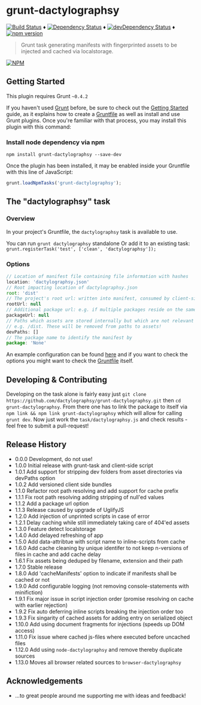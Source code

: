 # grunt-dactylographsy

[![Build Status](https://travis-ci.org/dactylographsy/grunt-dactylographsy.svg?branch=master)](https://travis-ci.org/dactylographsy/grunt-dactylographsy) ♦️
[![Dependency Status](https://david-dm.org/dactylographsy/grunt-dactylographsy.svg?style=flat)](https://david-dm.org/dactylographsy/grunt-dactylographsy) ♦️
[![devDependency Status](https://david-dm.org/dactylographsy/grunt-dactylographsy/dev-status.svg)](https://david-dm.org/dactylographsy/grunt-dactylographsy#info=devDependencies) ♦
[![npm version](https://badge.fury.io/js/grunt-dactylographsy.svg)](http://badge.fury.io/js/grunt-dactylographsy)

> Grunt task generating manifests with fingerprinted assets to be injected and cached via localstorage.

[![NPM](https://nodei.co/npm/grunt-dactylographsy.png)](https://nodei.co/npm/grunt-dactylographsy/)

## Getting Started
This plugin requires Grunt `~0.4.2`

If you haven't used [Grunt](http://gruntjs.com/) before, be sure to check out the [Getting Started](http://gruntjs.com/getting-started) guide, as it explains how to create a [Gruntfile](http://gruntjs.com/sample-gruntfile) as well as install and use Grunt plugins. Once you're familiar with that process, you may install this plugin with this command:

### Install node dependency via npm

```shell
npm install grunt-dactylographsy --save-dev
``````

Once the plugin has been installed, it may be enabled inside your Gruntfile with this line of JavaScript:

```js
grunt.loadNpmTasks('grunt-dactylographsy');
```

## The "dactylographsy" task

### Overview
In your project's Gruntfile, the `dactylographsy` task is available to use.

You can run `grunt dactylographsy` standalone
Or add it to an existing task: `grunt.registerTask('test', ['clean', 'dactylographsy']);`

### Options

```js
// Location of manifest file containing file information with hashes
location: 'dactylographsy.json'
// Root impacting location of dactylographsy.json
root: 'dist'
// The project's root url: written into manifest, consumed by client-side script
rootUrl: null
// Additional package url: e.g. if multiple packages reside on the same host
packageUrl: null
// Paths which assets are stored internally but which are not relevant for client-side script
// e.g. /dist. These will be removed from paths to assets!
devPaths: []
// The package name to identify the manifest by
package: 'None'
```

An example configuration can be found [here](https://github.com/dactylographsy/grunt-dactylographsy/blob/master/grunt/tasks/dactylographsy.js) and if you want to check the options you might want to check the [Gruntfile](https://github.com/dactylographsy/grunt-dactylographsy/blob/master/tasks/dactylographsy.js#L22) itself.

## Developing & Contributing

Developing on the task alone is fairly easy just `git clone https://github.com/dactylographsy/grunt-dactylographsy.git` then `cd grunt-dactylographsy`. From there one has to link the package to itself via `npm link && npm link grunt-dactylographsy` which will allow for calling `grunt dev`. Now just work the `task/dactylographsy.js` and check results - feel free to submit a pull-request!

## Release History

- 0.0.0 Development, do not use!
- 1.0.0 Initial release with grunt-task and client-side script
- 1.0.1 Add support for stripping dev folders from asset directories via devPaths option
- 1.0.2 Add versioned client side bundles
- 1.1.0 Refactor root path resolving and add support for cache prefix
- 1.1.1 Fix root path resolving adding stripping of null'ed values
- 1.1.2 Add a package url option
- 1.1.3 Release caused by upgrade of UglifyJS
- 1.2.0 Add injection of unprinted scripts in case of error
- 1.2.1 Delay caching while still immediately taking care of 404'ed assets
- 1.3.0 Feature detect localstorage
- 1.4.0 Add delayed refreshing of app
- 1.5.0 Add data-attribtue with script name to inline-scripts from cache
- 1.6.0 Add cache cleaning by unique identifer to not keep n-versions of files in cache and add cache delay
- 1.6.1 Fix assets being deduped by filename, extension and their path
- 1.7.0 Stable release
- 1.8.0 Add 'cacheManifests' option to indicate if manifests shall be cached or not
- 1.9.0 Add configurable logging (not removing console-statements with minifiction)
- 1.9.1 Fix major issue in script injection order (promise resolving on cache with earlier rejection)
- 1.9.2 Fix auto deferring inline scripts breaking the injection order too
- 1.9.3 Fix singarity of cached assets for adding entry on serialized object
- 1.10.0 Add using document fragments for injections (speeds up DOM access)
- 1.11.0 Fix issue where cached js-files where executed before uncached files
- 1.12.0 Add using `node-dactylographsy` and remove thereby duplicate sources
- 1.13.0 Moves all browser related sources to `browser-dactylographsy`

## Acknowledgements

- ...to great people around me supporting me with ideas and feedback!
